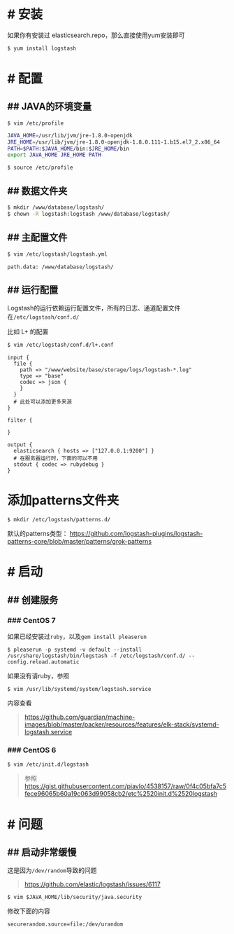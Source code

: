 # # 安装
如果你有安装过 elasticsearch.repo，那么直接使用yum安装即可
```bash
$ yum install logstash
```
# # 配置
## ## JAVA的环境变量
```
$ vim /etc/profile
```
```bash
JAVA_HOME=/usr/lib/jvm/jre-1.8.0-openjdk
JRE_HOME=/usr/lib/jvm/jre-1.8.0-openjdk-1.8.0.111-1.b15.el7_2.x86_64
PATH=$PATH:$JAVA_HOME/bin:$JRE_HOME/bin
export JAVA_HOME JRE_HOME PATH
```
```
$ source /etc/profile
```
## ## 数据文件夹
```bash
$ mkdir /www/database/logstash/
$ chown -R logstash:logstash /www/database/logstash/
```
## ## 主配置文件
```bash
$ vim /etc/logstash/logstash.yml
```
```
path.data: /www/database/logstash/
```
## ## 运行配置
Logstash的运行依赖运行配置文件，所有的日志、通道配置文件在`/etc/logstash/conf.d/`

比如 L+ 的配置
```bash
$ vim /etc/logstash/conf.d/l+.conf
```
```
input {
  file {
    path => "/www/website/base/storage/logs/logstash-*.log"
    type => "base"
    codec => json {
    }
  }
  # 此处可以添加更多来源
}

filter {

}

output {
  elasticsearch { hosts => ["127.0.0.1:9200"] }
  # 在服务器运行时，下面的可以不用
  stdout { codec => rubydebug }
}
```

# 添加patterns文件夹
```
$ mkdir /etc/logstash/patterns.d/
```
默认的patterns类型：
https://github.com/logstash-plugins/logstash-patterns-core/blob/master/patterns/grok-patterns


# # 启动
## ## 创建服务
### ### CentOS 7
如果已经安装过`ruby`，以及`gem install pleaserun`
```
$ pleaserun -p systemd -v default --install /usr/share/logstash/bin/logstash -f /etc/logstash/conf.d/ --config.reload.automatic
```
如果没有请ruby，参照
```
$ vim /usr/lib/systemd/system/logstash.service
```
内容查看
> https://github.com/guardian/machine-images/blob/master/packer/resources/features/elk-stack/systemd-logstash.service

### ### CentOS 6
```
$ vim /etc/init.d/logstash
```
> 参照 https://gist.githubusercontent.com/piavlo/4538157/raw/0f4c05bfa7c5fece96065b60a19c063d99058cb2/etc%2520init.d%2520logstash


# # 问题
## ## 启动非常缓慢

这是因为`/dev/random`导致的问题
> https://github.com/elastic/logstash/issues/6117

```
$ vim $JAVA_HOME/lib/security/java.security
```
修改下面的内容
```
securerandom.source=file:/dev/urandom
```

